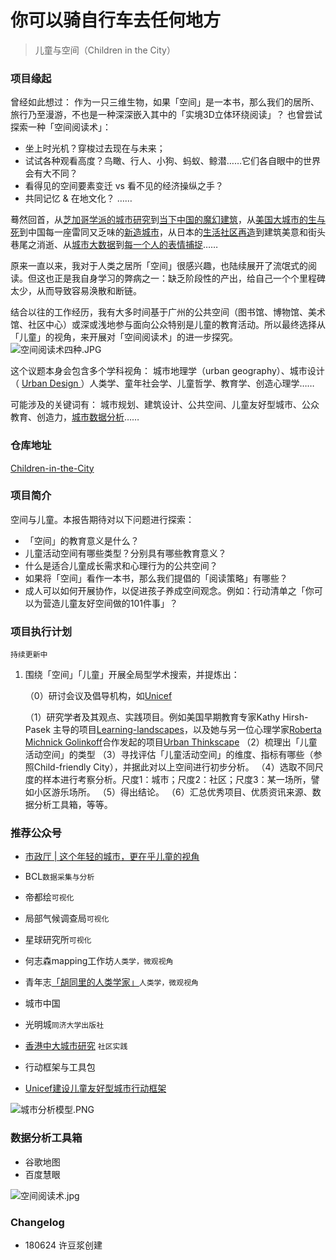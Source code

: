 # 你可以骑自行车去任何地方

> 儿童与空间（Children in the City）

### 项目缘起

曾经如此想过：
作为一只三维生物，如果「空间」是一本书，那么我们的居所、旅行乃至漫游，不也是一种深深嵌入其中的「实境3D立体环绕阅读」？
也曾尝试探索一种「空间阅读术」：
- 坐上时光机？穿梭过去现在与未来；
- 试试各种观看高度？鸟瞰、行人、小狗、蚂蚁、鲸潜……它们各自眼中的世界会有大不同？
- 看得见的空间要素变迁 vs 看不见的经济操纵之手？
- 共同记忆 & 在地文化？
……

蓦然回首，从[芝加哥学派的城市研究](https://book.douban.com/subject/26873516/)到[当下中国的魔幻建筑](http://news.china.com/shendu/13000808/20170809/31061491_all.html)，从[美国大城市的生与死](https://book.douban.com/subject/1870268/)到中国每一座雷同又乏味的[新造城市](https://book.douban.com/subject/6971750/)，从日本的[生活社区再造](https://book.douban.com/subject/2119511/)到建筑美意和街头巷尾之消逝、从[城市大数据](https://www.beijingcitylab.com/courses/bdup2017/)到[每一个人的表情捕捉](https://www.bilibili.com/video/av10066314/)……

原来一直以来，我对于人类之居所「空间」很感兴趣，也陆续展开了流氓式的阅读。但这也正是我自身学习的弊病之一：缺乏阶段性的产出，给自己一个个里程碑太少，从而导致容易涣散和断链。

结合以往的工作经历，我有大多时间基于广州的公共空间（图书馆、博物馆、美术馆、社区中心）或深或浅地参与面向公众特别是儿童的教育活动。所以最终选择从「儿童」的视角，来开展对「空间阅读术」的进一步探究。
![空间阅读术四种.JPG](https://upload-images.jianshu.io/upload_images/10451-5230a67d49793c78.JPG?imageMogr2/auto-orient/strip%7CimageView2/2/w/1240)



这个议题本身会包含多个学科视角：
城市地理学（urban geography）、城市设计（ [Urban Design ](https://www.tandfonline.com/toc/cjud20/current)）人类学、童年社会学、儿童哲学、教育学、创造心理学……

可能涉及的关键词有：
城市规划、建筑设计、公共空间、儿童友好型城市、公众教育、创造力，[城市数据分析](https://www.beijingcitylab.com/courses/bdup2017/)……



### 仓库地址

[Children-in-the-City](https://github.com/xudoujiang/Children-in-the-City)


### 项目简介
空间与儿童。本报告期待对以下问题进行探索：
  - 「空间」的教育意义是什么？
  - 儿童活动空间有哪些类型？分别具有哪些教育意义？
  - 什么是适合儿童成长需求和心理行为的公共空间？
  - 如果将「空间」看作一本书，那么我们提倡的「阅读策略」有哪些？
  - 成人可以如何开展协作，以促进孩子养成空间观念。例如：行动清单之「你可以为营造儿童友好空间做的101件事」？



### 项目执行计划
`持续更新中`
1. 围绕「空间」「儿童」开展全局型学术搜索，并提炼出：

   （0）研讨会议及倡导机构，如[Unicef](https://childfriendlycities.org/)

   （1）研究学者及其观点、实践项目。例如美国早期教育专家Kathy Hirsh-Pasek 主导的项目[Learning-landscapes](http://kathyhirshpasek.com/learning-landscapes/)，以及她与另一位心理学家[Roberta Michnick Golinkoff](http://roberta-golinkoff.com/)合作发起的项目[Urban Thinkscape](https://developingchild.harvard.edu/innovation-application/innovation-in-action/urban-thinkscape/)
   （2）梳理出「儿童活动空间」的类型
   （3）寻找评估「儿童活动空间」的维度、指标有哪些（参照Child-friendly City），并据此对以上空间进行初步分析。
   （4）选取不同尺度的样本进行考察分析。尺度1：城市；尺度2：社区；尺度3：某一场所，譬如小区游乐场所。
   （5）得出结论。
   （6）汇总优秀项目、优质资讯来源、数据分析工具箱，等等。




###  推荐公众号
- [市政厅 | 这个年轻的城市，更在乎儿童的视角](https://mp.weixin.qq.com/s/mwSG7yT7V0R2i2xeudJSIw)
- BCL`数据采集与分析`
- 帝都绘`可视化`
- 局部气候调查局`可视化`
- 星球研究所`可视化`
- 何志森mapping工作坊`人类学，微观视角`
- 青年志[「胡同里的人类学家」](https://read.douban.com/ebook/1891216/?dcs=subject-rec&dcm=douban&dct=6971750)`人类学，微观视角`


- 城市中国 
- 光明城`同济大学出版社`
- [香港中大城市研究](http://www.urbanstudies.cuhk.edu.hk/news/) `社区实践`

- 行动框架与工具包
- [Unicef建设儿童友好型城市行动框架](https://www.unicef-irc.org/publications/416-building-child-friendly-cities-a-framework-for-action.html)

![城市分析模型.PNG](https://upload-images.jianshu.io/upload_images/10451-36129db349d98784.PNG?imageMogr2/auto-orient/strip%7CimageView2/2/w/1240)


### 数据分析工具箱
- 谷歌地图
- 百度慧眼




![空间阅读术.jpg](https://upload-images.jianshu.io/upload_images/10451-85dae4a6d3e206e4.jpg?imageMogr2/auto-orient/strip%7CimageView2/2/w/1240)

### Changelog
- 180624 许豆浆创建
